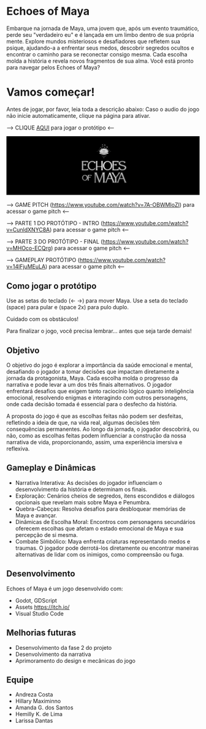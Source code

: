 # Echoes of Maya

Embarque na jornada de Maya, uma jovem que, após um evento traumático, perde seu "verdadeiro eu" e é lançada em um limbo dentro de sua própria mente. Explore mundos misteriosos e desafiadores que refletem sua psique, ajudando-a a enfrentar seus medos, descobrir segredos ocultos e encontrar o caminho para se reconectar consigo mesma. Cada escolha molda a história e revela novos fragmentos de sua alma. Você está pronto para navegar pelos Echoes of Maya?


# Vamos começar!

Antes de jogar, por favor, leia toda a descrição abaixo:
Caso o audio do jogo não inicie automaticamente, clique na página para ativar.

--> CLIQUE [AQUI](https://echoes-of-maya-prototype.netlify.app/) para jogar o protótipo <--

![Image](screenshot.jpg)

--> GAME PITCH (https://www.youtube.com/watch?v=7A-OBWMIoZI) para acessar o game pitch <--

--> PARTE 1 DO PROTÓTIPO - INTRO (https://www.youtube.com/watch?v=CunldXNYC8A) para acessar o game pitch <--

--> PARTE 3 DO PROTÓTIPO - FINAL (https://www.youtube.com/watch?v=MHOco-ECQrg) para acessar o game pitch <--

--> GAMEPLAY PROTÓTIPO (https://www.youtube.com/watch?v=14lFjuMEuLA) para acessar o game pitch <--

## Como jogar o protótipo

Use as setas do teclado (← →) para mover Maya.
Use a seta do teclado (space) para pular e (space 2x) para pulo duplo.

Cuidado com os obstáculos! 

Para finalizar o jogo, você precisa lembrar... antes que seja tarde demais!


## Objetivo

O objetivo do jogo é explorar a importância da saúde emocional e mental, desafiando o jogador a tomar decisões que impactam diretamente a jornada da protagonista, Maya. Cada escolha molda o progresso da narrativa e pode levar a um dos três finais alternativos. O jogador enfrentará desafios que exigem tanto raciocínio lógico quanto inteligência emocional, resolvendo enigmas e interagindo com outros personagens, onde cada decisão tomada é essencial para o desfecho da história.

A proposta do jogo é que as escolhas feitas não podem ser desfeitas, refletindo a ideia de que, na vida real, algumas decisões têm consequências permanentes. Ao longo da jornada, o jogador descobrirá, ou não, como as escolhas feitas podem influenciar a construção da nossa narrativa de vida, proporcionando, assim, uma experiência imersiva e reflexiva.


## Gameplay e Dinâmicas

- Narrativa Interativa:
As decisões do jogador influenciam o desenvolvimento da história e determinam os finais.
- Exploração:
Cenários cheios de segredos, itens escondidos e diálogos opcionais que revelam mais sobre Maya e Penumbra.
- Quebra-Cabeças:
Resolva desafios para desbloquear memórias de Maya e avançar.
- Dinâmicas de Escolha Moral:
Encontros com personagens secundários oferecem escolhas que afetam o estado emocional de Maya e sua percepção de si mesma.
- Combate Simbólico:
Maya enfrenta criaturas representando medos e traumas. O jogador pode derrotá-los diretamente ou encontrar maneiras alternativas de lidar com os inimigos, como compreensão ou fuga.


## Desenvolvimento

Echoes of Maya é um jogo desenvolvido com:

- Godot, GDScript
- Assets https://itch.io/
- Visual Studio Code
 

## Melhorias futuras

- Desenvolvimento da fase 2 do projeto
- Desenvolvimento da narrativa
- Aprimoramento do design e mecânicas do jogo


## Equipe

- Andreza Costa
- Hillary Maximinno 
- Amanda G. dos Santos
- Hemilly K. de Lima
- Larissa Dantas
